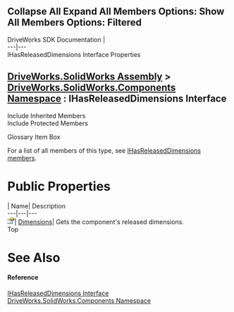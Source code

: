 Collapse All Expand All Members Options: Show All  Members Options: Filtered   
---  
DriveWorks SDK Documentation  |   
---|---  
IHasReleasedDimensions Interface Properties   
  
[DriveWorks.SolidWorks Assembly](topic13342.md) > [DriveWorks.SolidWorks.Components Namespace](topic13925.md) : IHasReleasedDimensions Interface  
---  
  
Include Inherited Members    
Include Protected Members    


Glossary Item Box

For a list of all members of this type, see [IHasReleasedDimensions members](topic14012.md).

# Public Properties

| Name| Description  
---|---|---  
![ Property](dotnetimages/Property.gif)| [Dimensions](topic14016.md)| Gets the component's released dimensions.   
Top

# See Also

#### Reference

[IHasReleasedDimensions Interface](topic14011.md)   
[DriveWorks.SolidWorks.Components Namespace](topic13925.md)


